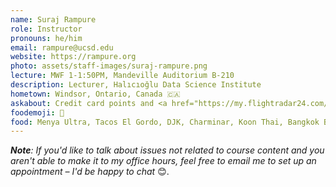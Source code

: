 ```yaml
---
name: Suraj Rampure
role: Instructor
pronouns: he/him
email: rampure@ucsd.edu
website: https://rampure.org
photo: assets/staff-images/suraj-rampure.png
lecture: MWF 1-1:50PM, Mandeville Auditorium B-210
description: Lecturer, Halıcıoğlu Data Science Institute
hometown: Windsor, Ontario, Canada 🇨🇦
askabout: Credit card points and <a href="https://my.flightradar24.com/surajrampure">travelling</a>, my dog back home,  the Lakers, future DSC courses, my academic journey, and <a href="https://rampure.org/assets/me_dancing.gif">this</a>
foodemoji: 🍜
food: Menya Ultra, Tacos El Gordo, DJK, Charminar, Koon Thai, Bangkok Bay, SomiSomi
---
```


<i><b>Note</b>: If you'd like to talk about issues not related to course content and you aren't able to make it to my office hours, feel free to email me to set up an appointment – I'd be happy to chat </i>😊.